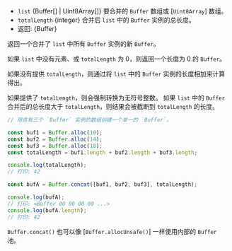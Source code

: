 <!-- YAML
added: v0.7.11
changes:
  - version: v8.0.0
    pr-url: https://github.com/nodejs/node/pull/10236
    description: 参数 `list` 的元素现在可以是 `Uint8Array`。
-->

* `list` {Buffer[] | Uint8Array[]} 要合并的 `Buffer` 数组或 [`Uint8Array`] 数组。
* `totalLength` {integer} 合并后 `list` 中的 `Buffer` 实例的总长度。
* 返回: {Buffer}

返回一个合并了 `list` 中所有 `Buffer` 实例的新 `Buffer`。

如果 `list` 中没有元素、或 `totalLength` 为 0，则返回一个长度为 0 的 `Buffer`。

如果没有提供 `totalLength`，则通过将 `list` 中的 `Buffer` 实例的长度相加来计算得出。

如果提供了 `totalLength`，则会强制转换为无符号整数。
如果 `list` 中的 `Buffer` 合并后的总长度大于 `totalLength`，则结果会被截断到 `totalLength` 的长度。

```js
// 用含有三个 `Buffer` 实例的数组创建一个单一的 `Buffer`。

const buf1 = Buffer.alloc(10);
const buf2 = Buffer.alloc(14);
const buf3 = Buffer.alloc(18);
const totalLength = buf1.length + buf2.length + buf3.length;

console.log(totalLength);
// 打印: 42

const bufA = Buffer.concat([buf1, buf2, buf3], totalLength);

console.log(bufA);
// 打印: <Buffer 00 00 00 00 ...>
console.log(bufA.length);
// 打印: 42
```

`Buffer.concat()` 也可以像 [`Buffer.allocUnsafe()`] 一样使用内部的 `Buffer` 池。


